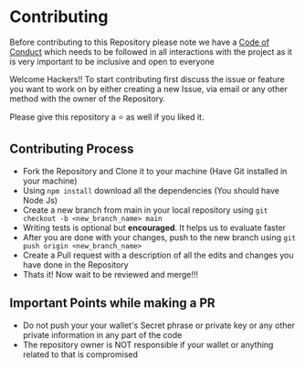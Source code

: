 # Contributing

Before contributing to this Repository please note we have a [Code of Conduct](https://github.com/aditya172926/Uni3_card_backend/blob/main/CODE_OF_CONDUCT.md) which needs to be followed in all interactions with the project as it is very important to be inclusive and open to everyone

Welcome Hackers!!
To start contributing first discuss the issue or feature you want to work on by either creating a new Issue, via email or any other method with the owner of the Repository.

Please give this repository a ⭐ as well if you liked it.

## Contributing Process
- Fork the Repository and Clone it to your machine (Have Git installed in your machine)
- Using `npm install` download all the dependencies (You should have Node Js)
- Create a new branch from main in your local repository using `git checkout -b <new_branch_name> main`
- Writing tests is optional but **encouraged**. It helps us to evaluate faster
- After you are done with your changes, push to the new branch using `git push origin <new_branch_name>`
- Create a Pull request with a description of all the edits and changes you have done in the Repository
- Thats it! Now wait to be reviewed and merge!!!

## Important Points while making a PR
- Do not push your your wallet's Secret phrase or private key or any other private information in any part of the code
- The repository owner is NOT responsible if your wallet or anything related to that is compromised
